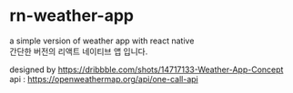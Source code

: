 # rn-weather-app
a simple version of weather app with react native  
간단한 버전의 리액트 네이티브 앱 입니다.   
  
designed by  https://dribbble.com/shots/14717133-Weather-App-Concept   
api : https://openweathermap.org/api/one-call-api   
